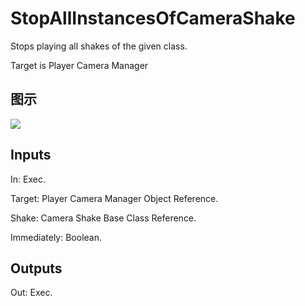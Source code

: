 # StopAllInstancesOfCameraShake

Stops playing all shakes of the given class.

Target is Player Camera Manager

## 图示

![]($-20221218-18143102.png)

## Inputs

In: Exec.

Target: Player Camera Manager Object Reference.

Shake: Camera Shake Base Class Reference.

Immediately: Boolean.  

## Outputs

Out: Exec.

